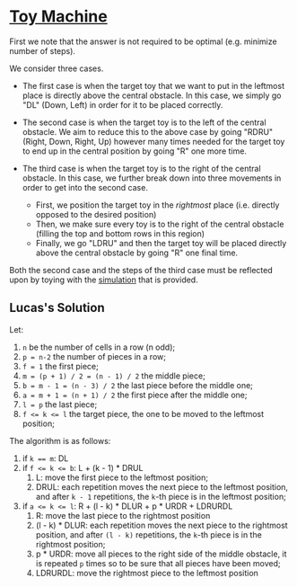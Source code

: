 # [Toy Machine](https://codeforces.com/problemset/problem/1817/D)

First we note that the answer is not required to be optimal (e.g. minimize number of steps).

We consider three cases.

* The first case is when the target toy that we want to put in the leftmost place is directly above
the central obstacle. In this case, we simply go "DL" (Down, Left) in order for it to be placed correctly.

* The second case is when the target toy is to the left of the central obstacle.
We aim to reduce this to the above case by going "RDRU" (Right, Down, Right, Up) however many
times needed for the target toy to end up in the central position by going "R" one more time.

* The third case is when the target toy is to the right of the central obstacle.
In this case, we further break down into three movements in order to get into the second case.
    - First, we position the target toy in the *rightmost* place (i.e. directly opposed to the desired position)
    - Then, we make sure every toy is to the right of the central obstacle (filling the top and bottom rows in this
    region)
    - Finally, we go "LDRU" and then the target toy will be placed directly above the central obstacle by going "R" one final time.

Both the second case and the steps of the third case must be reflected upon by toying with the [simulation](https://assets.codeforces.com/files/56ff21637146a30d/game.html) that is provided.

## Lucas's Solution

Let:

1. `n` be the number of cells in a row (n odd);
2. `p = n-2` the number of pieces in a row;
3. `f = 1` the first piece;
4. `m = (p + 1) / 2 = (n - 1) / 2` the middle piece;
5. `b = m - 1 = (n - 3) / 2` the last piece before the middle one;
6. `a = m + 1 = (n + 1) / 2` the first piece after the middle one;
7. `l = p` the last piece;
8. `f <= k <= l` the target piece, the one to be moved to the leftmost position;

The algorithm is as follows:

1. if `k == m`: DL
2. if `f <= k <= b`: L + (k - 1) * DRUL
   1. L: move the first piece to the leftmost position;
   2. DRUL: each repetition moves the next piece to the leftmost position, and after `k - 1` repetitions, the `k`-th piece is in the leftmost position;
3. if `a <= k <= l`: R + (l - k) * DLUR + p * URDR + LDRURDL
   1. R: move the last piece to the rightmost position
   2. (l - k) * DLUR: each repetition moves the next piece to the rightmost position, and after `(l - k)` repetitions, the `k`-th piece is in the rightmost position;
   3. p * URDR: move all pieces to the right side of the middle obstacle, it is repeated `p` times so to be sure that all pieces have been moved;
   4. LDRURDL: move the rightmost piece to the leftmost position
